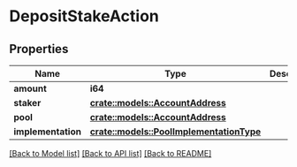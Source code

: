# DepositStakeAction

## Properties

Name | Type | Description | Notes
------------ | ------------- | ------------- | -------------
**amount** | **i64** |  | 
**staker** | [**crate::models::AccountAddress**](AccountAddress.md) |  | 
**pool** | [**crate::models::AccountAddress**](AccountAddress.md) |  | 
**implementation** | [**crate::models::PoolImplementationType**](PoolImplementationType.md) |  | 

[[Back to Model list]](../README.md#documentation-for-models) [[Back to API list]](../README.md#documentation-for-api-endpoints) [[Back to README]](../README.md)


